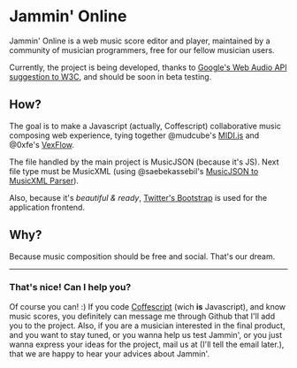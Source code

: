 Jammin' Online
============

Jammin' Online is a web music score editor and player, maintained by a community of musician programmers, free for our fellow musician users.

Currently, the project is being developed, thanks to [Google's Web Audio API suggestion to W3C](https://dvcs.w3.org/hg/audio/raw-file/tip/webaudio/specification.html), and should be soon in beta testing.

## How?

The goal is to make a Javascript (actually, Coffescript) collaborative music composing web experience, tying together @mudcube's [MIDI.js](http://mudcu.be/midi-js/) and @0xfe's [VexFlow](http://vexflow.com/).

The file handled by the main project is MusicJSON (because it's JS). Next file type must be MusicXML (using @saebekassebil's [MusicJSON to MusicXML Parser](https://github.com/saebekassebil/musicjson)).

Also, because it's _beautiful & ready_, [Twitter's Bootstrap](http://twitter.github.com/bootstrap/index.html) is used for the application frontend.

## Why?

Because music composition should be free and social. That's our dream.


***


### That's nice! Can I help you?

Of course you can! :)
If you code [Coffescript](http://coffeescript.org/) (wich **is** Javascript), and know music scores, you definitely can message me through Github that I'll add you to the project.
Also, if you are a musician interested in the final product, and you want to stay tuned, or you wanna help us test Jammin', or you just wanna express your ideas for the project, mail us at (I'll tell the email later.), that we are happy to hear your advices about Jammin'.
